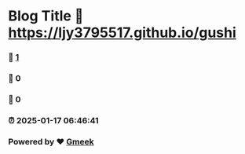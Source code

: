 # Blog Title :link: https://ljy3795517.github.io/gushi 
### :page_facing_up: [1](https://ljy3795517.github.io/gushi/tag.html) 
### :speech_balloon: 0 
### :hibiscus: 0 
### :alarm_clock: 2025-01-17 06:46:41 
### Powered by :heart: [Gmeek](https://github.com/Meekdai/Gmeek)
